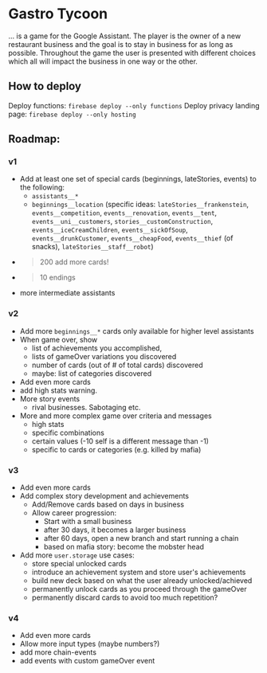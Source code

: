 # Gastro Tycoon

... is a game for the Google Assistant. The player is the owner of a new restaurant business and the goal is to stay in business for as long as possible. Throughout the game the user is presented with different choices which all will impact the business in one way or the other.

## How to deploy

Deploy functions: `firebase deploy --only functions`
Deploy privacy landing page: `firebase deploy --only hosting`

## Roadmap:

### v1
- Add at least one set of special cards (beginnings, lateStories, events) to the following:
  - `assistants__*`
  - `beginnings__location` (specific ideas: `lateStories__frankenstein`, `events__competition`, `events__renovation`, `events__tent`, `events__uni__customers`, `stories__customConstruction`, `events__iceCreamChildren`, `events__sickOfSoup`, `events__drunkCustomer`, `events__cheapFood`, `events__thief` (of snacks), `lateStories__staff__robot`)
- >200 add more cards!
- >10 endings
- more intermediate assistants

### v2
- Add more `beginnings__*` cards only available for higher level assistants
- When game over, show
  - list of achievements you accomplished,
  - lists of gameOver variations you discovered
  - number of cards (out of # of total cards) discovered
  - maybe: list of categories discovered
- Add even more cards
- add high stats warning.
- More story events
  - rival businesses. Sabotaging etc.
- More and more complex game over criteria and messages
  - high stats
  - specific combinations
  - certain values (-10 self is a different message than -1)
  - specific to cards or categories (e.g. killed by mafia)

### v3
- Add even more cards
- Add complex story development and achievements
  - Add/Remove cards based on days in business
  - Allow career progression:
    - Start with a small business
    - after 30 days, it becomes a larger business
    - after 60 days, open a new branch and start running a chain
    - based on mafia story: become the mobster head
- Add more `user.storage` use cases:
  - store special unlocked cards
  - introduce an achievement system and store user's achievements
  - build new deck based on what the user already unlocked/achieved
  - permanently unlock cards as you proceed through the gameOver
  - permanently discard cards to avoid too much repetition?

### v4
- Add even more cards
- Allow more input types (maybe numbers?)
- add more chain-events
- add events with custom gameOver event
